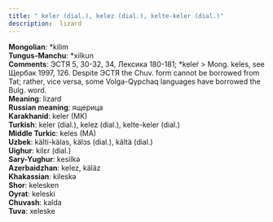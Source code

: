 ```yaml
---
title: " keler (dial.), kelez (dial.), kelte-keler (dial.)"
description:  lizard
---
```


<strong>Mongolian</strong>:  *kilim<br>
<strong>Tungus-Manchu</strong>:  *xilkun<br>
<strong>Comments</strong>:  ЭСТЯ 5, 30-32, 34, Лексика 180-181; *keleŕ > Mong. keles, see Щербак 1997, 126. Despite ЭСТЯ the Chuv. form cannot be borrowed from Tat; rather, vice versa, some Volga-Qypchaq languages have borrowed the Bulg. word.<br>
<strong>Meaning</strong>:  lizard<br>
<strong>Russian meaning</strong>:  ящерица<br>
<strong>Karakhanid</strong>:  keler (MK)<br>
<strong>Turkish</strong>:  keler (dial.), kelez (dial.), kelte-keler (dial.)<br>
<strong>Middle Turkic</strong>:  keles (MA)<br>
<strong>Uzbek</strong>:  kälti-kälas, kälɔs (dial.), kältä (dial.)<br>
<strong>Uighur</strong>:  kilɛr (dial.)<br>
<strong>Sary-Yughur</strong>:  kesilkǝ<br>
<strong>Azerbaidzhan</strong>:  kelez, käläz<br>
<strong>Khakassian</strong>:  kileskǝ<br>
<strong>Shor</strong>:  kelesken<br>
<strong>Oyrat</strong>:  keleski<br>
<strong>Chuvash</strong>:  kalda<br>
<strong>Tuva</strong>:  xeleske<br>


